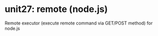 unit27: remote (node.js)
======

Remote executor (execute remote command via GET/POST method) for node.js
